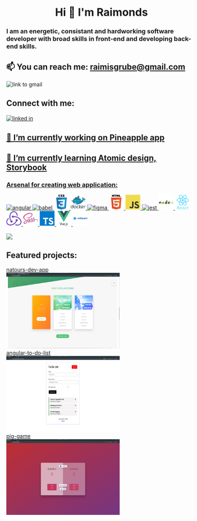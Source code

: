 <h1 align="center">Hi 👋 I'm Raimonds </h1>

<h3 align="left">I am an energetic, consistant and hardworking software developer with broad skills in front-end and developing back-end skills.</h3>

## 📫 You can reach me: raimisgrube@gmail.com 

<img src="https://upload.wikimedia.org/wikipedia/commons/thumb/8/8c/Gmail_Icon_%282013-2020%29.svg/2048px-Gmail_Icon_%282013-2020%29.svg.png" alt="link to gmail" height="30" width="30" alt="alt text" title="link to gmail" /></a>



<h2 align="left">Connect with me:</h2>
<a href="https://www.linkedin.com/in/raimonds-grube/" target="blank"><img align="center" src="https://raw.githubusercontent.com/rahuldkjain/github-profile-readme-generator/master/src/images/icons/Social/linked-in-alt.svg" alt="linked in" title="linked in" height="30" width="40" /></a>
<a href="mailto:raimis.grube@gmail.com">




## 🔭 I’m currently working on Pineapple app 
## 🌱 I’m currently learning Atomic design, Storybook


<h3 align="left">Arsenal for creating web application:</h3>
<p align="left"> <a href="https://angular.io" target="_blank" rel="noreferrer"> <img src="https://angular.io/assets/images/logos/angular/angular.svg" alt="angular" width="40" height="40"/> </a> <a href="https://babeljs.io/" target="_blank" rel="noreferrer"> <img src="https://www.vectorlogo.zone/logos/babeljs/babeljs-icon.svg" alt="babel" width="40" height="40"/> </a> <a href="https://www.w3schools.com/css/" target="_blank" rel="noreferrer"> <img src="https://raw.githubusercontent.com/devicons/devicon/master/icons/css3/css3-original-wordmark.svg" alt="css3" width="40" height="40"/> </a>  <a href="https://www.docker.com/" target="_blank" rel="noreferrer"> <img src="https://raw.githubusercontent.com/devicons/devicon/master/icons/docker/docker-original-wordmark.svg" alt="docker" width="40" height="40"/> </a> <a href="https://www.figma.com/" target="_blank" rel="noreferrer"> <img src="https://www.vectorlogo.zone/logos/figma/figma-icon.svg" alt="figma" width="40" height="40"/> </a>  <a href="https://www.w3.org/html/" target="_blank" rel="noreferrer"> <img src="https://raw.githubusercontent.com/devicons/devicon/master/icons/html5/html5-original-wordmark.svg" alt="html5" width="40" height="40"/> </a> <a href="https://developer.mozilla.org/en-US/docs/Web/JavaScript" target="_blank" rel="noreferrer"> <img src="https://raw.githubusercontent.com/devicons/devicon/master/icons/javascript/javascript-original.svg" alt="javascript" width="40" height="40"/> </a> <a href="https://jestjs.io" target="_blank" rel="noreferrer"> <img src="https://www.vectorlogo.zone/logos/jestjsio/jestjsio-icon.svg" alt="jest" width="40" height="40"/> </a>  <a href="https://nodejs.org" target="_blank" rel="noreferrer"> <img src="https://raw.githubusercontent.com/devicons/devicon/master/icons/nodejs/nodejs-original-wordmark.svg" alt="nodejs" width="40" height="40"/> </a> <a href="https://reactjs.org/" target="_blank" rel="noreferrer"> <img src="https://raw.githubusercontent.com/devicons/devicon/master/icons/react/react-original-wordmark.svg" alt="react" width="40" height="40"/> </a> <a href="https://redux.js.org" target="_blank" rel="noreferrer"> <img src="https://raw.githubusercontent.com/devicons/devicon/master/icons/redux/redux-original.svg" alt="redux" width="40" height="40"/> </a> <a href="https://sass-lang.com" target="_blank" rel="noreferrer"> <img src="https://raw.githubusercontent.com/devicons/devicon/master/icons/sass/sass-original.svg" alt="sass" width="40" height="40"/> </a>  <a href="https://www.typescriptlang.org/" target="_blank" rel="noreferrer"> <img src="https://raw.githubusercontent.com/devicons/devicon/master/icons/typescript/typescript-original.svg" alt="typescript" width="40" height="40"/> </a> <a href="https://vuejs.org/" target="_blank" rel="noreferrer"> <img src="https://raw.githubusercontent.com/devicons/devicon/master/icons/vuejs/vuejs-original-wordmark.svg" alt="vuejs" width="40" height="40"/> </a> <a href="https://webpack.js.org" target="_blank" rel="noreferrer"> <img src="https://raw.githubusercontent.com/devicons/devicon/d00d0969292a6569d45b06d3f350f463a0107b0d/icons/webpack/webpack-original-wordmark.svg" alt="webpack" width="40" height="40"/> </a> 

<p><img align="center" src="https://github-readme-stats.vercel.app/api/top-langs?username=LazyAnTT&show_icons=true&locale=en&layout=compact"  /></p>
  
<h2>Featured projects:</h2>
<a href="https://github.com/LazyAnTT/natours-dev-app" target="_blank" rel="noreferrer"> natours-dev-app </br>
<img src="https://github.com/LazyAnTT/natours-dev-app/blob/main/public/section-tours.png" alt="natours-dev-app"width="300" height="200"/> </a></br>
<a href="https://github.com/LazyAnTT/AngularToDoList" target="_blank" rel="noreferrer"> angular-to-do-list </br>
  <img src="https://github.com/LazyAnTT/AngularToDoList/blob/main/public/angular-todo-list-intro.png" alt="angular-to-do-list"width="300" height="200"/> </a> </br> 
<a href="https://github.com/LazyAnTT/Pig-game" target="_blank" rel="noreferrer"> pig-game </br>
  <img src="https://github.com/LazyAnTT/Pig-game/blob/main/pig-game-intro.png" alt="pig-game"width="300" height="200"/> </a> </br>
       
  


       






